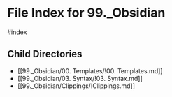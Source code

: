 # File Index for 99._Obsidian
#index

## Child Directories

- [[99._Obsidian/00. Templates/!00. Templates.md]]
- [[99._Obsidian/03. Syntax/!03. Syntax.md]]
- [[99._Obsidian/Clippings/!Clippings.md]]

